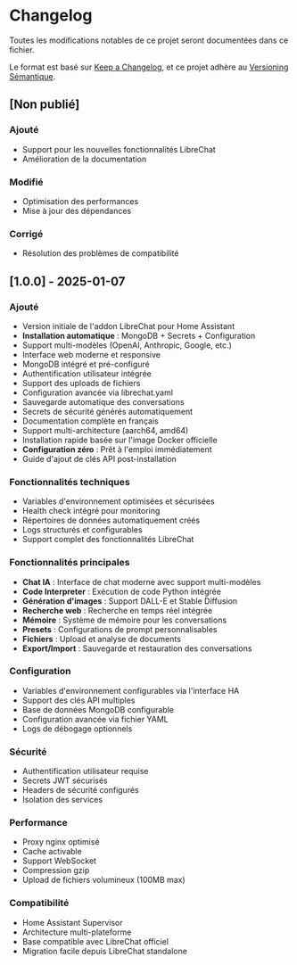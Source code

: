 # Changelog

Toutes les modifications notables de ce projet seront documentées dans ce fichier.

Le format est basé sur [Keep a Changelog](https://keepachangelog.com/fr/1.0.0/),
et ce projet adhère au [Versioning Sémantique](https://semver.org/lang/fr/).

## [Non publié]

### Ajouté
- Support pour les nouvelles fonctionnalités LibreChat
- Amélioration de la documentation

### Modifié
- Optimisation des performances
- Mise à jour des dépendances

### Corrigé
- Résolution des problèmes de compatibilité

## [1.0.0] - 2025-01-07

### Ajouté
- Version initiale de l'addon LibreChat pour Home Assistant
- **Installation automatique** : MongoDB + Secrets + Configuration
- Support multi-modèles (OpenAI, Anthropic, Google, etc.)
- Interface web moderne et responsive  
- MongoDB intégré et pré-configuré
- Authentification utilisateur intégrée
- Support des uploads de fichiers
- Configuration avancée via librechat.yaml
- Sauvegarde automatique des conversations
- Secrets de sécurité générés automatiquement
- Documentation complète en français
- Support multi-architecture (aarch64, amd64)
- Installation rapide basée sur l'image Docker officielle
- **Configuration zéro** : Prêt à l'emploi immédiatement
- Guide d'ajout de clés API post-installation

### Fonctionnalités techniques
- Variables d'environnement optimisées et sécurisées
- Health check intégré pour monitoring
- Répertoires de données automatiquement créés
- Logs structurés et configurables
- Support complet des fonctionnalités LibreChat

### Fonctionnalités principales
- **Chat IA** : Interface de chat moderne avec support multi-modèles
- **Code Interpreter** : Exécution de code Python intégrée
- **Génération d'images** : Support DALL-E et Stable Diffusion
- **Recherche web** : Recherche en temps réel intégrée
- **Mémoire** : Système de mémoire pour les conversations
- **Presets** : Configurations de prompt personnalisables
- **Fichiers** : Upload et analyse de documents
- **Export/Import** : Sauvegarde et restauration des conversations

### Configuration
- Variables d'environnement configurables via l'interface HA
- Support des clés API multiples
- Base de données MongoDB configurable
- Configuration avancée via fichier YAML
- Logs de débogage optionnels

### Sécurité
- Authentification utilisateur requise
- Secrets JWT sécurisés
- Headers de sécurité configurés
- Isolation des services

### Performance
- Proxy nginx optimisé
- Cache activable
- Support WebSocket
- Compression gzip
- Upload de fichiers volumineux (100MB max)

### Compatibilité
- Home Assistant Supervisor
- Architecture multi-plateforme
- Base compatible avec LibreChat officiel
- Migration facile depuis LibreChat standalone 